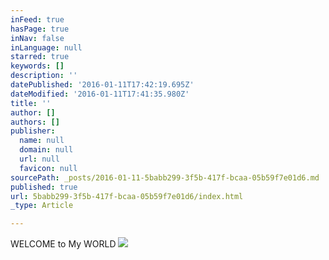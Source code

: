 ```yaml
---
inFeed: true
hasPage: true
inNav: false
inLanguage: null
starred: true
keywords: []
description: ''
datePublished: '2016-01-11T17:42:19.695Z'
dateModified: '2016-01-11T17:41:35.980Z'
title: ''
author: []
authors: []
publisher:
  name: null
  domain: null
  url: null
  favicon: null
sourcePath: _posts/2016-01-11-5babb299-3f5b-417f-bcaa-05b59f7e01d6.md
published: true
url: 5babb299-3f5b-417f-bcaa-05b59f7e01d6/index.html
_type: Article

---
```

WELCOME to My WORLD
![](https://the-grid-user-content.s3-us-west-2.amazonaws.com/7803a8aa-159a-4b30-811d-0dc3942487da.jpg)